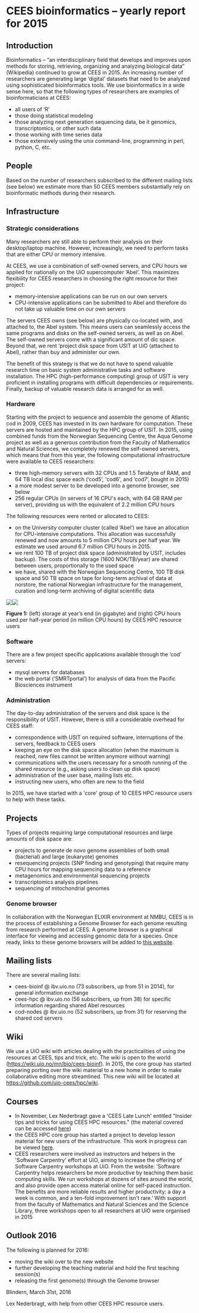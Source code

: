 CEES bioinformatics – yearly report for 2015
============================================

## Introduction

Bioinformatics – “an interdisciplinary field that develops and improves
upon methods for storing, retrieving, organizing and analyzing
biological data” (Wikipedia) continued to grow at CEES in 2015. An
increasing number of researchers are generating large ‘digital’ datasets
that need to be analyzed using sophisticated bioinformatics tools. We
use bioinformatics in a wide sense here, so that the following types of
researchers are examples of bioinformaticians at CEES:

-   all users of ‘R’
-   those doing statistical modeling
-   those analyzing next generation sequencing data, be it genomics,
    transcriptomics, or other such data
-   those working with time series data
-   those extensively using the unix command-line, programming in perl,
    python, C, etc.

## People


Based on the number of researchers subscribed to the different mailing
lists (see below) we estimate more than 50 CEES members substantially
rely on bioinformatic methods during their research.

## Infrastructure

### Strategic considerations

Many researchers are still able to perform their analysis on their
desktop/laptop machine. However, increasingly, we need to perform tasks
that are either CPU or memory intensive.

At CEES, we use a combination of self-owned servers, and CPU hours we
applied for nationally on the UiO supercomputer ‘Abel’. This maximizes
flexibility for CEES researchers in choosing the right resource for
their project:

-   memory-intensive applications can be run on our own servers
-   CPU-intensive applications can be submitted to Abel and therefore do
    not take up valuable time on our own servers

The servers CEES owns (see below) are physically co-located with, and
attached to, the Abel system. This means users can seamlessly access the
same programs and disks on the self-owned servers, as well as on Abel. The self-owned servers come with a significant amount of dic space. Beyond that, we rent ‘project disk space from USIT at UiO (attached to Abel), rather than buy and administer our own. 

The benefit
of this strategy is that we do not have to spend valuable research time
on basic system administrative tasks and software installation. The HPC
(high-performance computing) group of USIT is very proficient in
installing programs with difficult dependencies or requirements.
Finally, backup of valuable research data is arranged for as well.

### Hardware 

Starting with the project to sequence and assemble the genome of
Atlantic cod in 2009, CEES has invested in its own hardware for
computation. These servers are hosted and maintained by the HPC group of
USIT. In 2015, using combined funds from the Norwegian Sequencing Centre, the Aqua
Genome project as well as a generous contribution from the Faculty of Mathematics and Natural Sciences, we completely renewed the self-owned servers, which means that from this year, the following computational infrastructure were available to CEES researchers:

-   three high-memory servers with 32 CPUs and 1.5 Terabyte of RAM, and 64 TB local disc space each (‘cod5’, 'cod6', and ‘cod7’, bought in 2015)
-   a more modest server to be developed into a genome browser, see below
-   256 regular CPUs (in servers of 16 CPU's each, with 64 GB RAM per server), providing us with the equivalent of 2.2 million CPU hours

The following resources were rented or allocated to CEES:

-   on the University computer cluster (called ‘Abel’) we have an
    allocation for CPU-intensive computations. This allocation was
    successfully renewed and now amounts to 5 million CPU hours per
    half year. We estimate we used around 6.7 million CPU hours in
    2015.
-   we rent 100 TB of project disk space (administrated by USIT, includes
    backup). The costs of this storage (1600 NOK/TB/year) are shared
    between users, proportionally to the used space
-   we have, shared with the Norwegian Sequencing Centre, 100 TB disk
    space and 50 TB space on tape for long-term archival of data at norstore, the national
    Norwegian infrastructure for the management, curation and long-term
    archiving of digital scientific data

![](../images/storage_2015.png)![](../images/abel_2015.png)

**Figure 1:** (left) storage at year’s end (in gigabyte) and
(right) CPU hours used per half-year period (in million CPU hours) by
CEES HPC resource users

### Software


There are a few project specific applications available through the
‘cod’ servers:

-   mysql servers for databases
-   the web portal (‘SMRTportal’) for analysis of data from the Pacific
    Biosciences instrument

### Administration

The day-to-day administration of the servers and disk space is the
responsibility of USIT. However, there is still a considerable overhead
for CEES staff:

-   correspondence with USIT on required software, interruptions of the
    servers, feedback to CEES users
-   keeping an eye on the disk space allocation (when the maximum is
    reached, new files cannot be written anymore without warning)
-   communications with the users necessary for a smooth running of the
    shared resource (e.g., asking users to clean up disk space)
-   administration of the user base, mailing lists etc.
-   instructing new users, who often are new to the field

In 2015, we have started with a 'core' group of 10 CEES HPC resource users to help with these tasks.

## Projects

Types of projects requiring large computational resources and large
amounts of disk space are:

-   projects to generate de novo genome assemblies of both small (bacterial) and large (eukaryote) genomes
-   resequencing projects (SNP finding and genotyping) that require many
    CPU hours for mapping sequencing data to a reference
-   metagenomics and environmental sequencing projects
-   transcriptomics analysis pipelines
-   sequencing of mitochondrial genomes

### Genome browser

In collaboration with the Norwegian ELIXIR environment at NMBU, CEES is in the process of establishing a Genome Browser for each genome resulting from research performed at CEES. A genome browser is a graphical interface for viewing and accessing genomic data for a species. Once ready, links to these genome browsers will be added to [this website](https://www.mn.uio.no/cees/english/research/about/infrastructure/genome-browser/).


## Mailing lists

There are several mailing lists:

-   cees-bioinf @ ibv.uio.no (73 subscribers, up from 51 in 2014), for
    general information exchange
-   cees-hpc @ ibv.uio.no (56 subscribers, up from 38) for specific
    information regarding shared Abel resources
-   cod-nodes @ ibv.uio.no (52 subscribers, up from 31) for reserving the
    shared cod servers


## Wiki

We use a UiO wiki with articles dealing with the practicalities of using
the resources at CEES, tips and trick, etc. The wiki is open to the
world (<https://wiki.uio.no/mn/bio/cees-bioinf>). In 2015, the core group has started preparing porting over the wiki material to a new home in order to make collaborative editing more streamlined. This new wiki will be located at <https://github.com/uio-cees/hpc/wiki>.

## Courses

* In  November, Lex Nederbragt gave a 'CEES Late Lunch' entitled "Insider tips and tricks for using CEES HPC resources." (the material covered can be accessed [here](https://github.com/uio-cees/hpc-lessons/blob/lex/add_extras/08-tips-tricks.md))
* the CEES HPC core group has started a project to develop lesson material for new users of the infrastructure. This work in progress can be viewed [here](http://uio-cees.github.io/hpc-lessons/).
* CEES researchers were involved as instructors and helpers in the 'Software Carpentry' effort at UiO, aiming to increase the offering of Software Carpentry workshops at UiO. From the
website: ‘Software Carpentry helps researchers be more productive by
teaching them basic computing skills. We run workshops at dozens of
sites around the world, and also provide open access material online for
self-paced instruction. The benefits are more reliable results and
higher productivity: a day a week is common, and a ten-fold improvement
isn't rare.’ With support from the faculty of Mathematics and Natural
Sciences and the Science Library, three workshops open to all researchers at UiO were organised in 2015

## Outlook 2016

The following is planned for 2016:
-   moving the wiki over to the new website
-   further developing the teaching material and hold the first teaching session(s)
-   releasing the first genome(s) through the Genome browser

Blindern, March 31st, 2016

Lex Nederbragt, with help from other CEES HPC resource users.
